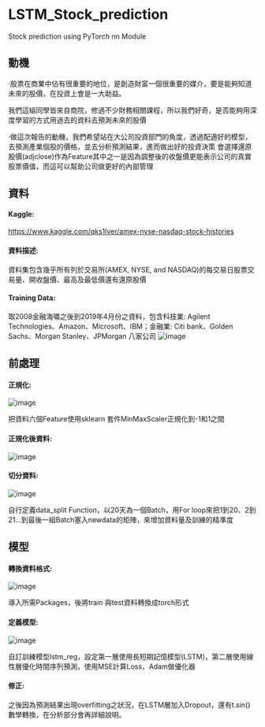 # LSTM_Stock_prediction
Stock prediction using PyTorch nn Module 

## 動機

·股票在商業中佔有很重要的地位，是創造財富一個很重要的媒介，要是能夠知道未來的股價，在投資上會是一大助益。

我們這組同學皆來自商院，修過不少財務相關課程，所以我們好奇，是否能夠用深度學習的方式用過去的資料去預測未來的股價

·做這次報告的動機，我們希望站在大公司投資部門的角度，透過配適好的模型，去預測產業個股的價格，並去分析預測結果，進而做出好的投資決策
會選擇還原股價(adjclose)作為Feature其中之一是因為調整後的收盤價更能表示公司的真實股票價值，而這可以幫助公司做更好的內部管理

## 資料

#### Kaggle: 
https://www.kaggle.com/qks1lver/amex-nyse-nasdaq-stock-histories

#### 資料描述: 
資料集包含幾乎所有列於交易所(AMEX, NYSE, and NASDAQ)的每交易日股票交易量、開收盤價、最高及最低價還有還原股價

#### Training Data: 
取2008金融海嘯之後到2019年4月份之資料，包含科技業: Agilent Technologies、Amazon、Microsoft、IBM；金融業: Citi bank、Golden Sachs、Morgan Stanley、JPMorgan 八家公司
![image](https://i.imgur.com/LPpb3J9.png)
     
## 前處理

#### 正規化:

 ![image](https://i.imgur.com/wEPIwco.png)
 
把資料六個Feature使用sklearn 套件MinMaxScaler正規化到-1和1之間

#### 正規化後資料:

 ![image](https://i.imgur.com/h95lI9N.png)
 
#### 切分資料:

 ![image](https://i.imgur.com/gWljT1F.png)
 
自行定義data_split Function，以20天為一個Batch，用For loop來把1到20、2到21…到最後一組Batch塞入newdata的矩陣，來增加資料量及訓練的精準度

## 模型

#### 轉換資料格式: 

![image](https://i.imgur.com/PcygCb1.png)

導入所需Packages，後將train 與test資料轉換成torch形式

#### 定義模型: 

![image](https://i.imgur.com/whgFnx1.png)

自訂訓練模型lstm_reg，設定第一層使用長短期記憶模型(LSTM)，第二層使用線性層優化時間序列預測，使用MSE計算Loss，Adam做優化器

#### 修正: 
之後因為預測結果出現overfitting之狀況，在LSTM層加入Dropout，還有t.sin()數學轉換，在分析部分會再詳細說明。

